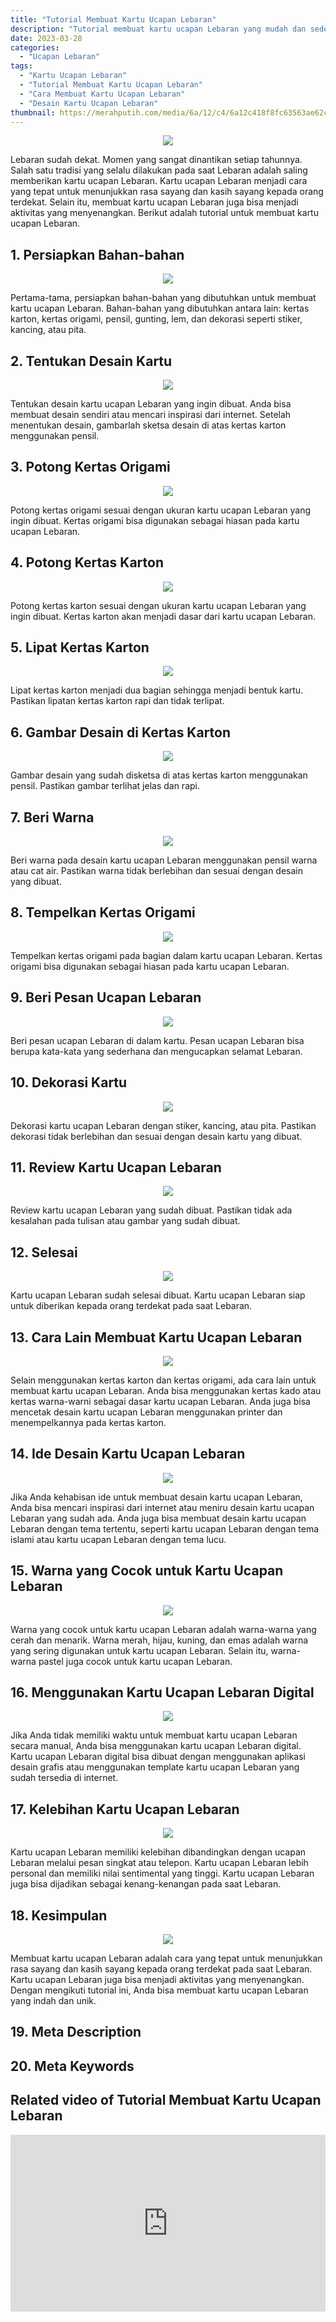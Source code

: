 ```yaml
---
title: "Tutorial Membuat Kartu Ucapan Lebaran"
description: "Tutorial membuat kartu ucapan Lebaran yang mudah dan sederhana. Ikuti tutorial ini untuk membuat kartu ucapan Lebaran yang indah dan unik."
date: 2023-03-28
categories:
  - "Ucapan Lebaran"
tags:
  - "Kartu Ucapan Lebaran"
  - "Tutorial Membuat Kartu Ucapan Lebaran"
  - "Cara Membuat Kartu Ucapan Lebaran"
  - "Desain Kartu Ucapan Lebaran"
thumbnail: https://merahputih.com/media/6a/12/c4/6a12c418f8fc63563ae62ca7c63fe40f.jpg
---
```


<center><img src="https://merahputih.com/media/6a/12/c4/6a12c418f8fc63563ae62ca7c63fe40f.jpg" /></center>

<p>Lebaran sudah dekat. Momen yang sangat dinantikan setiap tahunnya. Salah satu tradisi yang selalu dilakukan pada saat Lebaran adalah saling memberikan kartu ucapan Lebaran. Kartu ucapan Lebaran menjadi cara yang tepat untuk menunjukkan rasa sayang dan kasih sayang kepada orang terdekat. Selain itu, membuat kartu ucapan Lebaran juga bisa menjadi aktivitas yang menyenangkan. Berikut adalah tutorial untuk membuat kartu ucapan Lebaran.</p>

<h2>1. Persiapkan Bahan-bahan</h2>
<center><img src="https://uprint.id/blog/wp-content/uploads/2018/04/kartu-ucapan-lebaran-04.jpg" /></center>

<p>Pertama-tama, persiapkan bahan-bahan yang dibutuhkan untuk membuat kartu ucapan Lebaran. Bahan-bahan yang dibutuhkan antara lain: kertas karton, kertas origami, pensil, gunting, lem, dan dekorasi seperti stiker, kancing, atau pita.</p>

<h2>2. Tentukan Desain Kartu</h2>
<center><img src="https://www.jakmall.com/blog/content/images/2020/05/2.jpg" /></center>

<p>Tentukan desain kartu ucapan Lebaran yang ingin dibuat. Anda bisa membuat desain sendiri atau mencari inspirasi dari internet. Setelah menentukan desain, gambarlah sketsa desain di atas kertas karton menggunakan pensil.</p>

<h2>3. Potong Kertas Origami</h2>
<center><img src="https://www.jakmall.com/blog/content/images/2020/05/4.jpg" /></center>

<p>Potong kertas origami sesuai dengan ukuran kartu ucapan Lebaran yang ingin dibuat. Kertas origami bisa digunakan sebagai hiasan pada kartu ucapan Lebaran.</p>

<h2>4. Potong Kertas Karton</h2>
<center><img src="https://i.ytimg.com/vi/_y9iD3HH5Kg/maxresdefault.jpg" /></center>

<p>Potong kertas karton sesuai dengan ukuran kartu ucapan Lebaran yang ingin dibuat. Kertas karton akan menjadi dasar dari kartu ucapan Lebaran.</p>

<h2>5. Lipat Kertas Karton</h2>
<center><img src="https://i.ytimg.com/vi/L02lUqmkiOk/maxresdefault.jpg" /></center>

<p>Lipat kertas karton menjadi dua bagian sehingga menjadi bentuk kartu. Pastikan lipatan kertas karton rapi dan tidak terlipat.</p>

<h2>6. Gambar Desain di Kertas Karton</h2>
<center><img src="https://cf.shopee.co.id/file/6fe926f6a4604dcdc076eb7426c2d587" /></center>

<p>Gambar desain yang sudah disketsa di atas kertas karton menggunakan pensil. Pastikan gambar terlihat jelas dan rapi.</p>

<h2>7. Beri Warna</h2>
<center><img src="https://uprint.id/blog/wp-content/uploads/2018/04/kartu-ucapan-lebaran-01.jpg" /></center>

<p>Beri warna pada desain kartu ucapan Lebaran menggunakan pensil warna atau cat air. Pastikan warna tidak berlebihan dan sesuai dengan desain yang dibuat.</p>

<h2>8. Tempelkan Kertas Origami</h2>
<center><img src="http://3.bp.blogspot.com/-mWlUECMovEc/TnIVKeknLBI/AAAAAAAAADE/3NGL3gOke1I/s1600/2011-09-15+20.11.32.jpg" /></center>

<p>Tempelkan kertas origami pada bagian dalam kartu ucapan Lebaran. Kertas origami bisa digunakan sebagai hiasan pada kartu ucapan Lebaran.</p>

<h2>9. Beri Pesan Ucapan Lebaran</h2>
<center><img src="https://i.ytimg.com/vi/FaU1EgZEcvQ/maxresdefault.jpg" /></center>

<p>Beri pesan ucapan Lebaran di dalam kartu. Pesan ucapan Lebaran bisa berupa kata-kata yang sederhana dan mengucapkan selamat Lebaran.</p>

<h2>10. Dekorasi Kartu</h2>
<center><img src="https://i.ytimg.com/vi/lMpfoOFeDVM/maxresdefault.jpg" /></center>

<p>Dekorasi kartu ucapan Lebaran dengan stiker, kancing, atau pita. Pastikan dekorasi tidak berlebihan dan sesuai dengan desain kartu yang dibuat.</p>

<h2>11. Review Kartu Ucapan Lebaran</h2>
<center><img src="https://i.ytimg.com/vi/3m14eRkzcFo/maxresdefault.jpg" /></center>

<p>Review kartu ucapan Lebaran yang sudah dibuat. Pastikan tidak ada kesalahan pada tulisan atau gambar yang sudah dibuat.</p>

<h2>12. Selesai</h2>
<center><img src="https://lh6.googleusercontent.com/proxy/sROzH7LBUU94Z24v9-936JHVOSiSxbO0EZNAwGxYZK0LV5tH1zHSxBgCSnI_W0lpWH39j0iQuT0WPb8aTgWTdgz-xG4Au7Xv=w1200-h630-pd" /></center>

<p>Kartu ucapan Lebaran sudah selesai dibuat. Kartu ucapan Lebaran siap untuk diberikan kepada orang terdekat pada saat Lebaran.</p>

<h2>13. Cara Lain Membuat Kartu Ucapan Lebaran</h2>
<center><img src="https://assets.pikiran-rakyat.com/crop/0x0:0x0/x/photo/2021/05/05/1062365256.png" /></center>

<p>Selain menggunakan kertas karton dan kertas origami, ada cara lain untuk membuat kartu ucapan Lebaran. Anda bisa menggunakan kertas kado atau kertas warna-warni sebagai dasar kartu ucapan Lebaran. Anda juga bisa mencetak desain kartu ucapan Lebaran menggunakan printer dan menempelkannya pada kertas karton.</p>

<h2>14. Ide Desain Kartu Ucapan Lebaran</h2>
<center><img src="https://lh6.googleusercontent.com/-vy58rdy_SmU/UCtZJ7PTQ1I/AAAAAAAAAQI/s7kqI1DJ_nA/s600/kartu.jpg" /></center>

<p>Jika Anda kehabisan ide untuk membuat desain kartu ucapan Lebaran, Anda bisa mencari inspirasi dari internet atau meniru desain kartu ucapan Lebaran yang sudah ada. Anda juga bisa membuat desain kartu ucapan Lebaran dengan tema tertentu, seperti kartu ucapan Lebaran dengan tema islami atau kartu ucapan Lebaran dengan tema lucu.</p>

<h2>15. Warna yang Cocok untuk Kartu Ucapan Lebaran</h2>
<center><img src="https://i.ytimg.com/vi/mnvsf8iws4M/maxresdefault.jpg" /></center>

<p>Warna yang cocok untuk kartu ucapan Lebaran adalah warna-warna yang cerah dan menarik. Warna merah, hijau, kuning, dan emas adalah warna yang sering digunakan untuk kartu ucapan Lebaran. Selain itu, warna-warna pastel juga cocok untuk kartu ucapan Lebaran.</p>

<h2>16. Menggunakan Kartu Ucapan Lebaran Digital</h2>
<center><img src="https://i.ytimg.com/vi/UgrrOvWi-_w/maxresdefault.jpg" /></center>

<p>Jika Anda tidak memiliki waktu untuk membuat kartu ucapan Lebaran secara manual, Anda bisa menggunakan kartu ucapan Lebaran digital. Kartu ucapan Lebaran digital bisa dibuat dengan menggunakan aplikasi desain grafis atau menggunakan template kartu ucapan Lebaran yang sudah tersedia di internet.</p>

<h2>17. Kelebihan Kartu Ucapan Lebaran</h2>
<center><img src="https://d3p0bla3numw14.cloudfront.net/news-content/img/2020/05/21031022/20200521_031543_0000.png" /></center>

<p>Kartu ucapan Lebaran memiliki kelebihan dibandingkan dengan ucapan Lebaran melalui pesan singkat atau telepon. Kartu ucapan Lebaran lebih personal dan memiliki nilai sentimental yang tinggi. Kartu ucapan Lebaran juga bisa dijadikan sebagai kenang-kenangan pada saat Lebaran.</p>

<h2>18. Kesimpulan</h2>
<center><img src="https://1.bp.blogspot.com/-9Lz2_VFwWSk/UDnY0sZbE4I/AAAAAAAAAIc/YJRVuhNOaeY/s1600/kartu+lebaran+1433H_blog.jpg" /></center>

<p>Membuat kartu ucapan Lebaran adalah cara yang tepat untuk menunjukkan rasa sayang dan kasih sayang kepada orang terdekat pada saat Lebaran. Kartu ucapan Lebaran juga bisa menjadi aktivitas yang menyenangkan. Dengan mengikuti tutorial ini, Anda bisa membuat kartu ucapan Lebaran yang indah dan unik.</p>

<h2>19. Meta Description</h2>


<h2>20. Meta Keywords</h2>

<h2>Related video of Tutorial Membuat Kartu Ucapan Lebaran</h2>
<div style="position: relative; padding-bottom: 56.25%; overflow: hidden"><iframe src="https://www.youtube.com/embed/mvbFvz9-tUs" frameborder="0" allow="accelerometer; autoplay; clipboard-write; encrypted-media; gyroscope; picture-in-picture; web-share" allowfullscreen style="position: absolute; top: 0; left: 0; width: 100%; height: 100%;"></iframe>
</div>
